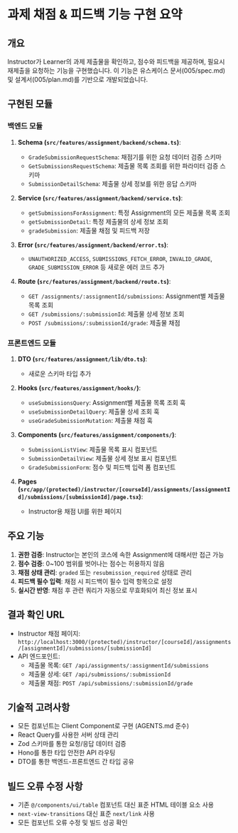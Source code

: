 # 과제 채점 & 피드백 기능 구현 요약

## 개요
Instructor가 Learner의 과제 제출물을 확인하고, 점수와 피드백을 제공하며, 필요시 재제출을 요청하는 기능을 구현했습니다. 이 기능은 유스케이스 문서(005/spec.md) 및 설계서(005/plan.md)를 기반으로 개발되었습니다.

## 구현된 모듈

### 백엔드 모듈

1. **Schema (`src/features/assignment/backend/schema.ts`)**:
   - `GradeSubmissionRequestSchema`: 채점기를 위한 요청 데이터 검증 스키마
   - `GetSubmissionsRequestSchema`: 제출물 목록 조회를 위한 파라미터 검증 스키마
   - `SubmissionDetailSchema`: 제출물 상세 정보를 위한 응답 스키마

2. **Service (`src/features/assignment/backend/service.ts`)**:
   - `getSubmissionsForAssignment`: 특정 Assignment의 모든 제출물 목록 조회
   - `getSubmissionDetail`: 특정 제출물의 상세 정보 조회
   - `gradeSubmission`: 제출물 채점 및 피드백 저장

3. **Error (`src/features/assignment/backend/error.ts`)**:
   - `UNAUTHORIZED_ACCESS`, `SUBMISSIONS_FETCH_ERROR`, `INVALID_GRADE`, `GRADE_SUBMISSION_ERROR` 등 새로운 에러 코드 추가

4. **Route (`src/features/assignment/backend/route.ts`)**:
   - `GET /assignments/:assignmentId/submissions`: Assignment별 제출물 목록 조회
   - `GET /submissions/:submissionId`: 제출물 상세 정보 조회
   - `POST /submissions/:submissionId/grade`: 제출물 채점

### 프론트엔드 모듈

1. **DTO (`src/features/assignment/lib/dto.ts`)**:
   - 새로운 스키마 타입 추가

2. **Hooks (`src/features/assignment/hooks/`)**:
   - `useSubmissionsQuery`: Assignment별 제출물 목록 조회 훅
   - `useSubmissionDetailQuery`: 제출물 상세 조회 훅
   - `useGradeSubmissionMutation`: 제출물 채점 훅

3. **Components (`src/features/assignment/components/`)**:
   - `SubmissionListView`: 제출물 목록 표시 컴포넌트
   - `SubmissionDetailView`: 제출물 상세 정보 표시 컴포넌트
   - `GradeSubmissionForm`: 점수 및 피드백 입력 폼 컴포넌트

4. **Pages (`src/app/(protected)/instructor/[courseId]/assignments/[assignmentId]/submissions/[submissionId]/page.tsx`)**:
   - Instructor용 채점 UI를 위한 페이지

## 주요 기능

1. **권한 검증**: Instructor는 본인의 코스에 속한 Assignment에 대해서만 접근 가능
2. **점수 검증**: 0~100 범위를 벗어나는 점수는 허용하지 않음
3. **채점 상태 관리**: `graded` 또는 `resubmission_required` 상태로 관리
4. **피드백 필수 입력**: 채점 시 피드백이 필수 입력 항목으로 설정
5. **실시간 반영**: 채점 후 관련 쿼리가 자동으로 무효화되어 최신 정보 표시

## 결과 확인 URL

- Instructor 채점 페이지: `http://localhost:3000/(protected)/instructor/[courseId]/assignments/[assignmentId]/submissions/[submissionId]`
- API 엔드포인트:
  - 제출물 목록: `GET /api/assignments/:assignmentId/submissions`
  - 제출물 상세: `GET /api/submissions/:submissionId`
  - 제출물 채점: `POST /api/submissions/:submissionId/grade`

## 기술적 고려사항

- 모든 컴포넌트는 Client Component로 구현 (AGENTS.md 준수)
- React Query를 사용한 서버 상태 관리
- Zod 스키마를 통한 요청/응답 데이터 검증
- Hono를 통한 타입 안전한 API 라우팅
- DTO를 통한 백엔드-프론트엔드 간 타입 공유

## 빌드 오류 수정 사항

- 기존 `@/components/ui/table` 컴포넌트 대신 표준 HTML 테이블 요소 사용
- `next-view-transitions` 대신 표준 `next/link` 사용
- 모든 컴포넌트 오류 수정 및 빌드 성공 확인